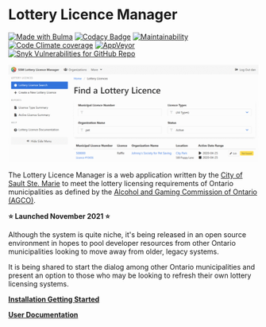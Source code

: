 # Lottery Licence Manager

[<img src="https://bulma.io/images/made-with-bulma.png" alt="Made with Bulma" width="128" height="24" />](https://bulma.io)
[![Codacy Badge](https://img.shields.io/codacy/grade/d2d290ed8f214420aad853c41c90c708)](https://www.codacy.com/gh/cityssm/lottery-licence-manager)
[![Maintainability](https://img.shields.io/codeclimate/maintainability/cityssm/lottery-licence-manager)](https://codeclimate.com/github/cityssm/lottery-licence-manager/maintainability)
[![Code Climate coverage](https://img.shields.io/codeclimate/coverage/cityssm/lottery-licence-manager)](https://codeclimate.com/github/cityssm/lottery-licence-manager/maintainability)
[![AppVeyor](https://img.shields.io/appveyor/build/dangowans/lottery-licence-manager)](https://ci.appveyor.com/project/dangowans/lottery-licence-manager)
[![Snyk Vulnerabilities for GitHub Repo](https://img.shields.io/snyk/vulnerabilities/github/cityssm/lottery-licence-manager)](https://app.snyk.io/org/cityssm/project/85fc64cf-248f-48d3-b438-a3e449295670)

![Lottery Licence Search](docs/assets/images/licence-search.png)

The Lottery Licence Manager is a web application written by the
[City of Sault Ste. Marie](https://saultstemarie.ca/)
to meet the lottery licensing requirements of Ontario municipalities
as defined by the
[Alcohol and Gaming Commission of Ontario (AGCO)](https://www.agco.ca/).

**⭐ Launched November 2021 ⭐**

Although the system is quite niche, it's being released in an open source environment
in hopes to pool developer resources from other Ontario municipalities
looking to move away from older, legacy systems.

It is being shared to start the dialog among other Ontario municipalities
and present an option to those who may be looking to refresh
their own lottery licensing systems.

**[Installation Getting Started](/docs/admin-gettingStarted.md)**

**[User Documentation](https://cityssm.github.io/lottery-licence-manager/)**
